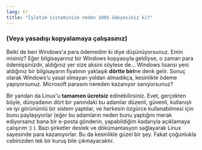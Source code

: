 ```yaml
---
lang: tr
title: "İşletim sisteminize neden 100$ ödeyesiniz ki?"
---
```


<h3>(Veya yasadışı kopyalamaya çalışasınız)</h3>

Belki de ben Windows'a para ödemedim ki diye düşünüyorsunuz. Emin misiniz? Eğer bilgisayarınız bir Windows kopyasıyla geldiyse, o zaman para ödemişsinizdir, aldığınız yer size aksini söylese de... Windows lisansı yeni aldığınız bir bilgisayarın fiyatının yaklaşık <b>dörtte biri</b>ne denk gelir. Sonuç olarak Windows’u yasal olmayan yoldan almadıkça, kesinlikle ödeme yapıyorsunuz. Microsoft parasını nereden kazanıyor sanıyorsunuz?

Bir yandan da Linux'u <b>tamamen ücretsiz</b> edinebilirsiniz. Evet, gerçekten böyle, dünyadanın dört bir yanındaki bu adamlar düzenli, güvenli, kullanışlı ve iyi görünümlü bir sistem yaptılar, ve herkesin özgürce kullanabilmesi için bunu paylaşıyorlar (eğer bu adamların neden bunu yaptığını merak ediyorsanız bana bir e-posta gönderin, yapabildiğim kadarıyla açıklamaya çalışırım :) ). Bazı şirketler destek ve dökümantasyon sağlayarak Linux sayesinde para kazanıyorlar. Bu da kesinlikle güzel bir şey. Fakat çoğunlukla cebinizden tek bir kuruş bile çıkmayacaktır.




